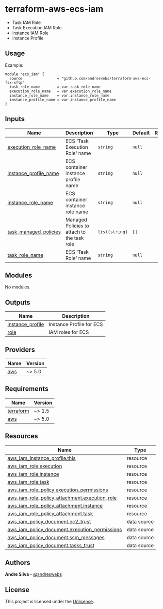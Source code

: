 # terraform-aws-ecs-iam

- Task IAM Role
- Task Execution IAM Role
- Instance IAM Role
- Instance Profile

[//]: # (BEGIN_TF_DOCS)


## Usage

Example:

```hcl
module "ecs_iam" {
  source                = "github.com/andreswebs/terraform-aws-ecs-fsx-sftp"
  task_role_name        = var.task_role_name
  execution_role_name   = var.execution_role_name
  instance_role_name    = var.instance_role_name
  instance_profile_name = var.instance_profile_name
}
```



## Inputs

| Name | Description | Type | Default | Required |
|------|-------------|------|---------|:--------:|
| <a name="input_execution_role_name"></a> [execution\_role\_name](#input\_execution\_role\_name) | ECS 'Task Execution Role' name | `string` | `null` | no |
| <a name="input_instance_profile_name"></a> [instance\_profile\_name](#input\_instance\_profile\_name) | ECS container instance profile name | `string` | `null` | no |
| <a name="input_instance_role_name"></a> [instance\_role\_name](#input\_instance\_role\_name) | ECS container instance role name | `string` | `null` | no |
| <a name="input_task_managed_policies"></a> [task\_managed\_policies](#input\_task\_managed\_policies) | Managed Policies to attach to the task role | `list(string)` | `[]` | no |
| <a name="input_task_role_name"></a> [task\_role\_name](#input\_task\_role\_name) | ECS 'Task Role' name | `string` | `null` | no |

## Modules

No modules.

## Outputs

| Name | Description |
|------|-------------|
| <a name="output_instance_profile"></a> [instance\_profile](#output\_instance\_profile) | Instance Profile for ECS |
| <a name="output_role"></a> [role](#output\_role) | IAM roles for ECS |

## Providers

| Name | Version |
|------|---------|
| <a name="provider_aws"></a> [aws](#provider\_aws) | ~> 5.0 |

## Requirements

| Name | Version |
|------|---------|
| <a name="requirement_terraform"></a> [terraform](#requirement\_terraform) | ~> 1.5 |
| <a name="requirement_aws"></a> [aws](#requirement\_aws) | ~> 5.0 |

## Resources

| Name | Type |
|------|------|
| [aws_iam_instance_profile.this](https://registry.terraform.io/providers/hashicorp/aws/latest/docs/resources/iam_instance_profile) | resource |
| [aws_iam_role.execution](https://registry.terraform.io/providers/hashicorp/aws/latest/docs/resources/iam_role) | resource |
| [aws_iam_role.instance](https://registry.terraform.io/providers/hashicorp/aws/latest/docs/resources/iam_role) | resource |
| [aws_iam_role.task](https://registry.terraform.io/providers/hashicorp/aws/latest/docs/resources/iam_role) | resource |
| [aws_iam_role_policy.execution_permissions](https://registry.terraform.io/providers/hashicorp/aws/latest/docs/resources/iam_role_policy) | resource |
| [aws_iam_role_policy_attachment.execution_role](https://registry.terraform.io/providers/hashicorp/aws/latest/docs/resources/iam_role_policy_attachment) | resource |
| [aws_iam_role_policy_attachment.instance](https://registry.terraform.io/providers/hashicorp/aws/latest/docs/resources/iam_role_policy_attachment) | resource |
| [aws_iam_role_policy_attachment.task](https://registry.terraform.io/providers/hashicorp/aws/latest/docs/resources/iam_role_policy_attachment) | resource |
| [aws_iam_policy_document.ec2_trust](https://registry.terraform.io/providers/hashicorp/aws/latest/docs/data-sources/iam_policy_document) | data source |
| [aws_iam_policy_document.execution_permissions](https://registry.terraform.io/providers/hashicorp/aws/latest/docs/data-sources/iam_policy_document) | data source |
| [aws_iam_policy_document.ssm_messages](https://registry.terraform.io/providers/hashicorp/aws/latest/docs/data-sources/iam_policy_document) | data source |
| [aws_iam_policy_document.tasks_trust](https://registry.terraform.io/providers/hashicorp/aws/latest/docs/data-sources/iam_policy_document) | data source |

[//]: # (END_TF_DOCS)

## Authors

**Andre Silva** - [@andreswebs](https://github.com/andreswebs)

## License

This project is licensed under the [Unlicense](UNLICENSE.md).
